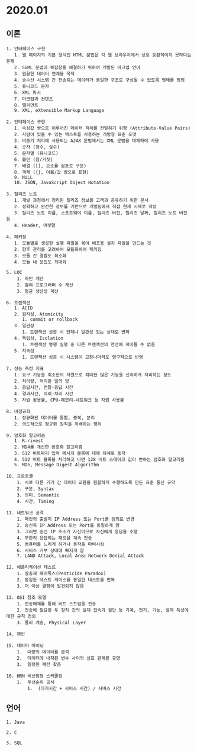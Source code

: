 # 2020.01

## 이론

    1. 인터페이스 구현
       1. 웹 페이지의 기본 형식인 HTML 문법은 각 웹 브라우저에서 상호 호환적이지 못하다는 문제
       2. SGML 문법의 복잡함을 해결하기 위하여 개발된 마크업 언어
       3. 원활한 데이터 연계를 목적
       4. 송수신 시스템 간 전송되는 데이터가 동일한 구조로 구성될 수 있도록 형태를 정의
       5. 유니코드 문자
       6. XML 파서
       7. 마크업과 컨텐츠
       8. 엘리먼트
       9. XML, eXtensible Markup Language

    2. 인터페이스 구현
       1. 속성값 쌍으로 이루어진 데이터 객체를 전달하기 위함 (Attribute-Value Pairs)
       2. 사람이 있을 수 있는 텍스트를 사용하는 개방형 표준 포맷
       3. 비동기 처리에 사용되는 AJAX 문법에서는 XML 문법을 대체하여 사용
       4. 숫자 (정수, 실수)
       5. 문자열 (유니코드)
       6. 불린 (참/거짓)
       7. 배열 ([], 요소를 쉼표로 구분)
       8. 객체 ({}, 이름/값 쌍으로 표현)
       9. NULL
       10. JSON, JavaScript Object Notation

    3. 릴리즈 노트
       1. 개발 과정에서 정리된 릴리즈 정보를 고객과 공유하기 위한 문서
       2. 정확하고 완전한 정보를 기반으로 개발팀에서 직접 현재 시제로 작성
       3. 릴리즈 노트 이름, 소프트웨어 이름, 릴리즈 버전, 릴리즈 날짜, 릴리즈 노트 버전 등
       4. Header, 머릿말

    4. 패키징
       1. 모듈별로 생성한 실행 파일을 묶어 배포용 설치 파일을 만드는 것
       2. 향후 관리를 고려하여 모듈화하여 패키징
       3. 모듈 간 결합도 최소화
       4. 모듈 내 응집도 최대화

    5. LOC
        1. 라인 계산
        2. 참여 프로그래머 수 계산
        3. 평균 생산성 계산

    6. 트랜잭션
       1. ACID
       2. 원자성, Atomicity
          1. commit or rollback
       3. 일관성
          1. 트랜잭션 성공 시 언제나 일관성 있는 상태로 변화
       4. 독립성, Isolation
          1. 트랜잭션 병행 실행 중 다른 트랜잭션의 연산에 끼어들 수 없음
       5. 지속성
          1. 트랜잭션 성공 시 시스템이 고장나더라도 영구적으로 반영

    7. 성능 측정 지표
       1. 요구 기능을 최소한의 자원으로 최대한 많은 기능을 신속하게 처리하는 정도
       2. 처리량, 처리한 일의 양
       3. 응답시간, 전달-응답 시간
       4. 경과시간, 의뢰-처리 시간
       5. 자원 활용률, CPU-메모리-네트워크 등 자원 사용률

    8. 비정규화
       1. 정규화된 데이터를 통합, 중복, 분리
       2. 의도적으로 정규화 원칙을 위배하는 행위

    9. 암호화 알고리즘
       1. R.rivest
       2. MD4를 개선한 암호화 알고리즘
       3. 512 비트짜리 입력 메시지 블록에 대해 차례로 동작
       4. 512 비트 블록을 처리하고 나면 128 비트 스테이크 값이 변하는 암호화 알고리즘
       5. MD5, Message Digest Algorithm

    10. 프로토콜
        1. 서로 다른 기기 간 데이터 교환을 원활하게 수행하도록 만든 표준 통신 규약
        2. 구문, Syntax
        3. 의미, Semantic
        4. 시간, Timing

    11. 네트워크 공격
        1. 패킷의 출발지 IP Address 또는 Port를 임의로 변경
        2. 송신측 IP Address 또는 Port를 동일하게 함
        3. 그러면 송신 IP 주소가 자신이므로 자신에게 응답을 수행
        4. 무한히 응답하는 패킷을 계속 전송
        5. 컴퓨터를 느리게 하거나 동작을 마비시킴
        6. 서비스 거부 상태에 빠지게 함
        7. LAND Attack, Local Area Network Denial Attack

    12. 애플리케이션 테스트
        1. 살충제 패러독스(Pesticide Paradox)
        2. 동일한 테스트 케이스를 동일한 테스트를 반복
        3. 더 이상 결함이 발견되지 않음

    13. OSI 참조 모델
        1. 전송매체를 통해 비트 스트림을 전송
        2. 전송에 필요한 두 장치 간의 실제 접속과 절단 등 기계, 전기, 기능, 절차 특성에 대한 규칙 정의
        3. 물리 계층, Physical Layer

    14. 팬인

    15. 데이터 마이닝
        1.  대량의 데이터를 분석
        2.  데이터에 내재된 변수 사이의 상호 관계를 규명
        3.  일정한 패턴 찾음

    16. HRN 비선점형 스케줄링
        1.  우선순위 공식
            1.  (대기시간 + 서비스 시간) / 서비스 시간

## 언어

    1. Java

    2. C

    3. SQL
